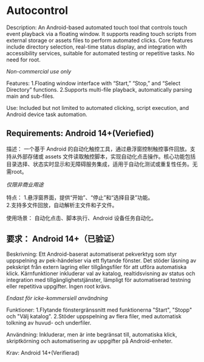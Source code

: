 # Autocontrol
Description:
An Android-based automated touch tool that controls touch event playback via a floating window. It supports reading touch scripts from external storage or assets files to perform automated clicks. Core features include directory selection, real-time status display, and integration with accessibility services, suitable for automated testing or repetitive tasks. No need for root.

*Non-commercial use only*

Features:
1.Floating window interface with “Start,” “Stop,” and “Select Directory” functions.
2.Supports multi-file playback, automatically parsing main and sub-files.

Use:
Included but not limited to automated clicking, script execution, and Android device task automation.

Requirements:
Android 14+(Veriefied)
-------------------------------------------------

描述：
一个基于 Android 的自动化触控工具，通过悬浮窗控制触控事件回放。支持从外部存储或 assets 文件读取触控脚本，实现自动化点击操作。核心功能包括目录选择、状态实时显示和无障碍服务集成，适用于自动化测试或重复性任务。无需root。

*仅限非商业用途*

特点：
1.悬浮窗界面，提供“开始”、“停止”和“选择目录”功能。  
2.支持多文件回放，自动解析主文件和子文件。  

使用场景：
自动化点击、脚本执行、Android 设备任务自动化。

要求：
Android 14+（已验证）
-------------------------------------------------

Beskrivning:
Ett Android-baserat automatiserat pekverktyg som styr uppspelning av pek-händelser via ett flytande fönster. Det stöder läsning av pekskript från extern lagring eller tillgångsfiler för att utföra automatiska klick. Kärnfunktioner inkluderar val av katalog, realtidsvisning av status och integration med tillgänglighetstjänster, lämpligt för automatiserad testning eller repetitiva uppgifter. Ingen root krävs. 

*Endast för icke-kommersiell användning*

Funktioner:
1.Flytande fönstergränssnitt med funktionerna "Start", "Stopp" och "Välj katalog".
2.Stöder uppspelning av flera filer, med automatisk tolkning av huvud- och underfiler.

Användning:
Inkluderar, men är inte begränsat till, automatiska klick, skriptkörning och automatisering av uppgifter på Android-enheter.

Krav:
Android 14+(Verifierad)
